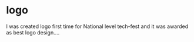 # logo
I was created logo first time for National level tech-fest and  it was awarded as best logo design....
